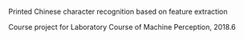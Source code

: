 Printed Chinese character recognition based on feature extraction

Course project for Laboratory Course of Machine Perception, 2018.6
